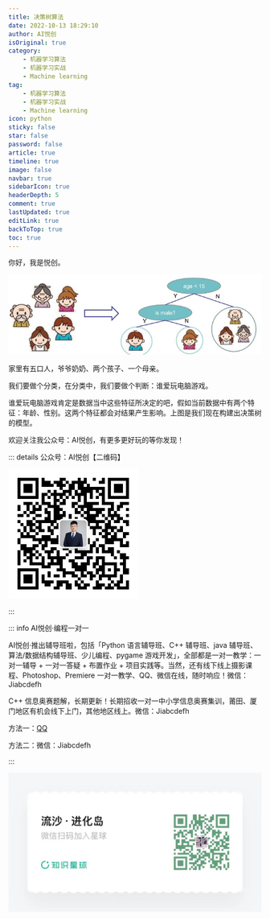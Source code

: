 ```yaml
---
title: 决策树算法
date: 2022-10-13 18:29:10
author: AI悦创
isOriginal: true
category: 
    - 机器学习算法
    - 机器学习实战
    - Machine learning
tag:
    - 机器学习算法
    - 机器学习实战
    - Machine learning
icon: python
sticky: false
star: false
password: false
article: true
timeline: true
image: false
navbar: true
sidebarIcon: true
headerDepth: 5
comment: true
lastUpdated: true
editLink: true
backToTop: true
toc: true
---
```


你好，我是悦创。

![image-20221013184927400](./02-决策树算法.assets/image-20221013184927400.png)

家里有五口人，爷爷奶奶、两个孩子、一个母亲。

我们要做个分类，在分类中，我们要做个判断：谁爱玩电脑游戏。

谁爱玩电脑游戏肯定是数据当中这些特征所决定的吧，假如当前数据中有两个特征：年龄、性别。这两个特征都会对结果产生影响。上图是我们现在构建出决策树的模型。







欢迎关注我公众号：AI悦创，有更多更好玩的等你发现！

::: details 公众号：AI悦创【二维码】

![](/gzh.jpg)

:::

::: info AI悦创·编程一对一

AI悦创·推出辅导班啦，包括「Python 语言辅导班、C++ 辅导班、java 辅导班、算法/数据结构辅导班、少儿编程、pygame 游戏开发」，全部都是一对一教学：一对一辅导 + 一对一答疑 + 布置作业 + 项目实践等。当然，还有线下线上摄影课程、Photoshop、Premiere 一对一教学、QQ、微信在线，随时响应！微信：Jiabcdefh

C++ 信息奥赛题解，长期更新！长期招收一对一中小学信息奥赛集训，莆田、厦门地区有机会线下上门，其他地区线上。微信：Jiabcdefh

方法一：[QQ](http://wpa.qq.com/msgrd?v=3&uin=1432803776&site=qq&menu=yes)

方法二：微信：Jiabcdefh

:::

![](/zsxq.jpg)